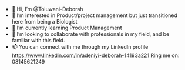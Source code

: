 - 👋 Hi, I’m @Toluwani-Deborah
- 👀 I’m interested in Product/project management but just transitioned here from being a Biologist
- 🌱 I’m currently learning Product Management 
- 💞️ I’m looking to collaborate with professionals in my field, and be familiar with this field.
- 📫 You can connect with me through my LinkedIn profile
 https://www.linkedin.com/in/adeniyi-deborah-14193a221
Ring me on: 08145621249

<!---
Toluwani-Deborah/Toluwani-Deborah is a ✨ special ✨ repository because its `README.md` (this file) appears on your GitHub profile.
You can click the Preview link to take a look at your changes.
--->
